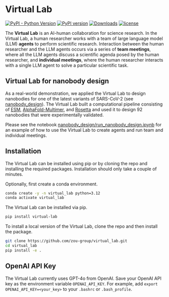 # Virtual Lab

[![PyPI - Python Version](https://img.shields.io/pypi/pyversions/virtual-lab)](https://badge.fury.io/py/virtual-lab)
[![PyPI version](https://badge.fury.io/py/virtual-lab.svg)](https://badge.fury.io/py/virtual-lab)
[![Downloads](https://pepy.tech/badge/virtual-lab)](https://pepy.tech/project/virtual-lab)
[![license](https://img.shields.io/github/license/zou-group/virtual-lab.svg)](https://github.com/zou-group/virtual-lab/blob/main/LICENSE.txt)

The **Virtual Lab** is an AI-human collaboration for science research. In the Virtual Lab, a human researcher works with a team of large language model (LLM) **agents** to perform scientific research. Interaction between the human researcher and the LLM agents occurs via a series of **team meetings**, where all the LLM agents discuss a scientific agenda posed by the human researcher, and **individual meetings**, where the human researcher interacts with a single LLM agent to solve a particular scientific task.


## Virtual Lab for nanobody design

As a real-world demonstration, we applied the Virtual Lab to design nanobodies for one of the latest variants of SARS-CoV-2 (see [nanobody_design](https://github.com/zou-group/virtual-lab/tree/main/nanobody_design)). The Virtual Lab built a computational pipeline consisting of [ESM](https://www.science.org/doi/10.1126/science.ade2574), [AlphaFold-Multimer](https://www.biorxiv.org/content/10.1101/2021.10.04.463034v2), and [Rosetta](https://rosettacommons.org/software/) and used it to design 92 nanobodies that were experimentally validated.

Please see the notebook [nanobody_design/run_nanobody_design.ipynb](https://github.com/zou-group/virtual-lab/blob/main/nanobody_design/run_nanobody_design.ipynb) for an example of how to use the Virtual Lab to create agents and run team and individual meetings.


## Installation

The Virtual Lab can be installed using pip or by cloning the repo and installing the required packages. Installation should only take a couple of minutes.

Optionally, first create a conda environment.

```bash
conda create -y -n virtual_lab python=3.12
conda activate virtual_lab
```

The Virtual Lab can be installed via pip.

```bash
pip install virtual-lab
```

To install a local version of the Virtual Lab, clone the repo and then install the package.

```bash
git clone https://github.com/zou-group/virtual_lab.git
cd virtual_lab
pip install -e .
```


## OpenAI API Key

The Virtual Lab currently uses GPT-4o from OpenAI. Save your OpenAI API key as the environment variable `OPENAI_API_KEY`. For example, add `export OPENAI_API_KEY=<your_key>` to your `.bashrc` or `.bash_profile`.
